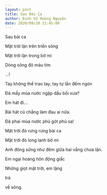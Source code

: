 ```yaml
---
layout: post
title: Sau Bài Ca
author: Đinh Vũ Hoàng Nguyên
date: 2020/09/20 21:45:00
---
```


Sau bài ca

Mặt trời lặn trên triền sông

Mặt trời lặn trong bờ mi

Dòng sông đỏ màu tím

…!

Tay không thể trao tay, tay tự lần đếm ngón

Đã mấy mùa nước ngập dấu bồi xưa?

Em hát đi…

Bài hát cũ chẳng làm đau ai nữa.

Đã phai mùa nước phủ gót phù sa!

Mặt trời đỏ rưng rưng bài ca

Mặt trời đỏ long lanh bờ mi

Anh đông sững như đêm giữa hai vầng chưa lặn.

Em ngại hoàng hôn động giấc

Những giọt mặt trời, em lặng

trả

về sông.